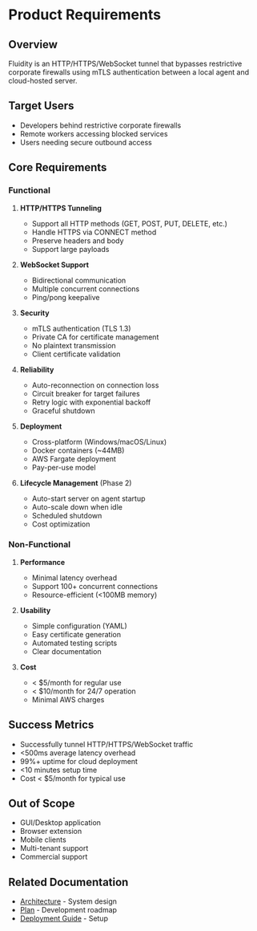 # Product Requirements

## Overview

Fluidity is an HTTP/HTTPS/WebSocket tunnel that bypasses restrictive corporate firewalls using mTLS authentication between a local agent and cloud-hosted server.

## Target Users

- Developers behind restrictive corporate firewalls
- Remote workers accessing blocked services
- Users needing secure outbound access

## Core Requirements

### Functional

1. **HTTP/HTTPS Tunneling**
   - Support all HTTP methods (GET, POST, PUT, DELETE, etc.)
   - Handle HTTPS via CONNECT method
   - Preserve headers and body
   - Support large payloads

2. **WebSocket Support**
   - Bidirectional communication
   - Multiple concurrent connections
   - Ping/pong keepalive

3. **Security**
   - mTLS authentication (TLS 1.3)
   - Private CA for certificate management
   - No plaintext transmission
   - Client certificate validation

4. **Reliability**
   - Auto-reconnection on connection loss
   - Circuit breaker for target failures
   - Retry logic with exponential backoff
   - Graceful shutdown

5. **Deployment**
   - Cross-platform (Windows/macOS/Linux)
   - Docker containers (~44MB)
   - AWS Fargate deployment
   - Pay-per-use model

6. **Lifecycle Management** (Phase 2)
   - Auto-start server on agent startup
   - Auto-scale down when idle
   - Scheduled shutdown
   - Cost optimization

### Non-Functional

1. **Performance**
   - Minimal latency overhead
   - Support 100+ concurrent connections
   - Resource-efficient (<100MB memory)

2. **Usability**
   - Simple configuration (YAML)
   - Easy certificate generation
   - Automated testing scripts
   - Clear documentation

3. **Cost**
   - < $5/month for regular use
   - < $10/month for 24/7 operation
   - Minimal AWS charges

## Success Metrics

- Successfully tunnel HTTP/HTTPS/WebSocket traffic
- <500ms average latency overhead
- 99%+ uptime for cloud deployment
- <10 minutes setup time
- Cost < $5/month for typical use

## Out of Scope

- GUI/Desktop application
- Browser extension
- Mobile clients
- Multi-tenant support
- Commercial support

## Related Documentation

- [Architecture](architecture.md) - System design
- [Plan](plan.md) - Development roadmap
- [Deployment Guide](deployment.md) - Setup
